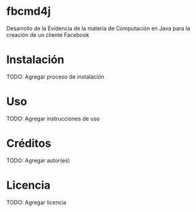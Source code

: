 # fbcmd4j
Desarrollo de la Evidencia de la materia de Computación en Java para la creación de un cliente Facebook

# Instalación
TODO: Agregar proceso de instalación

# Uso
TODO: Agregar instrucciones de uso

# Créditos
TODO: Agregar autor(es)

# Licencia
TODO: Agregar licencia
